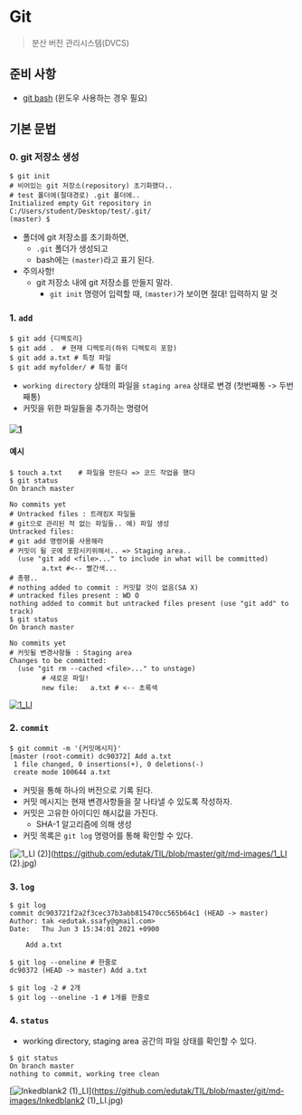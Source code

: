 # Git

> 분산 버전 관리시스템(DVCS)

## 준비 사항

- [git bash](https://gitforwindows.org/) (윈도우 사용하는 경우 필요)

## 기본 문법

### 0. git 저장소 생성

```
$ git init
# 비어있는 git 저장소(repository) 초기화했다..
# test 폴더에(절대경로) .git 폴더에..
Initialized empty Git repository in C:/Users/student/Desktop/test/.git/
(master) $
```

- 폴더에 git 저장소를 초기화하면,
  - `.git` 폴더가 생성되고
  - bash에는 `(master)`라고 표기 된다.
- 주의사항!
  - git 저장소 내에 git 저장소를 만들지 말라.
    - `git init` 명령어 입력할 때, `(master)`가 보이면 절대! 입력하지 말 것

### 1. `add`

```
$ git add {디렉토리}
$ git add .  # 현재 디렉토리(하위 디렉토리 포함)
$ git add a.txt # 특정 파일
$ git add myfolder/ # 특정 폴더
```

- `working directory` 상태의 파일을 `staging area` 상태로 변경 (첫번째통 -> 두번째통)
- 커밋을 위한 파일들을 추가하는 명령어

#### [![1](https://github.com/edutak/TIL/raw/master/git/md-images/1.jpg)](https://github.com/edutak/TIL/blob/master/git/md-images/1.jpg)

#### 예시

```
$ touch a.txt    # 파일을 만든다 => 코드 작업을 했다
$ git status
On branch master

No commits yet
# Untracked files : 트래킹X 파일들
# git으로 관리된 적 없는 파일들.. 예) 파일 생성
Untracked files:
# git add 명령어를 사용해라
# 커밋이 될 곳에 포함시키위해서.. => Staging area..
  (use "git add <file>..." to include in what will be committed)
        a.txt #<-- 빨간색...
# 총평..
# nothing added to commit : 커밋할 것이 없음(SA X)
# untracked files present : WD O
nothing added to commit but untracked files present (use "git add" to track)
$ git status
On branch master

No commits yet
# 커밋될 변경사항들 : Staging area
Changes to be committed:
  (use "git rm --cached <file>..." to unstage)
  		# 새로운 파일!
        new file:   a.txt # <-- 초록색
```

[![1_LI](https://github.com/edutak/TIL/raw/master/git/md-images/1_LI.jpg)](https://github.com/edutak/TIL/blob/master/git/md-images/1_LI.jpg)

### 2. `commit`

```
$ git commit -m '{커밋메시지}'
[master (root-commit) dc90372] Add a.txt
 1 file changed, 0 insertions(+), 0 deletions(-)
 create mode 100644 a.txt
```

- 커밋을 통해 하나의 버전으로 기록 된다.
- 커밋 메시지는 현재 변경사항들을 잘 나타낼 수 있도록 작성하자.
- 커밋은 고유한 아이디인 해시값을 가진다.
  - SHA-1 알고리즘에 의해 생성
- 커밋 목록은 `git log` 명령어를 통해 확인할 수 있다.

[![1_LI (2)](https://github.com/edutak/TIL/raw/master/git/md-images/1_LI%20(2).jpg)](https://github.com/edutak/TIL/blob/master/git/md-images/1_LI (2).jpg)

### 3. `log`

```
$ git log
commit dc903721f2a2f3cec37b3abb815470cc565b64c1 (HEAD -> master)
Author: tak <edutak.ssafy@gmail.com>
Date:   Thu Jun 3 15:34:01 2021 +0900

    Add a.txt

$ git log --oneline # 한줄로
dc90372 (HEAD -> master) Add a.txt

$ git log -2 # 2개
$ git log --oneline -1 # 1개를 한줄로
```

### 4. `status`

- working directory, staging area 공간의 파일 상태를 확인할 수 있다.

```
$ git status
On branch master
nothing to commit, working tree clean
```

[![Inkedblank2 (1)_LI](https://github.com/edutak/TIL/raw/master/git/md-images/Inkedblank2%20(1)_LI.jpg)](https://github.com/edutak/TIL/blob/master/git/md-images/Inkedblank2 (1)_LI.jpg)